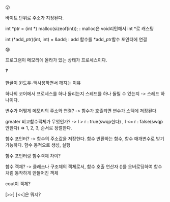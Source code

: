 😮

바이트 단위로 주소가 지정된다. 

int *ptr = (int *) malloc(sizeof(int)); : malloc은 void리턴해서 int *로 캐스팅 

int (*add_ptr)(int, int) = &add; : add 함수를 *add_ptr함수 포인터에 연결 

😎

프로그램이 메모리에 올라가 있는 상태가 프로세스이다.

❓

한글이 윈도우-맥사용하면서 깨지는 이유

하나의 코어에서 프로세스를 하나 돌리는지 스레드를 하나 돌릴 수 있는지 
-> 스레드 하나이다.

변수가 어떻게 메모리의 주소와 연결?
-> 함수가 호출되면 변수가 스택에 저장된다

greater<int> 비교함수객체가 무엇인가? -> l > r : true(swqp한다) , l <= r : false(swqp안한다) => 1, 2, 3, 순서로 정렬한다.
  
함수 포인터? -> 함수의 주소값을 저장한다. 함수 반환하는 함수, 함수 매개변수로 받기 가능하다. 함수 동적으로 생성, 실행
  
함수 포인터랑 함수객체 차이?

함수 객체? 
-> 클래스나 구조체의 객체로서, 함수 호출 연산자 ()를 오버로딩하여 함수처럼 동작하게 만들어진 객체
  
cout이 객체? 
  
[>>] [<<]은 뭐지?
